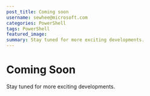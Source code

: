 ```yaml
---
post_title: Coming soon
username: sewhee@microsoft.com
categories: PowerShell
tags: PowerShell
featured_image:
summary: Stay tuned for more exciting developments.
---
```

# Coming Soon

Stay tuned for more exciting developments.
